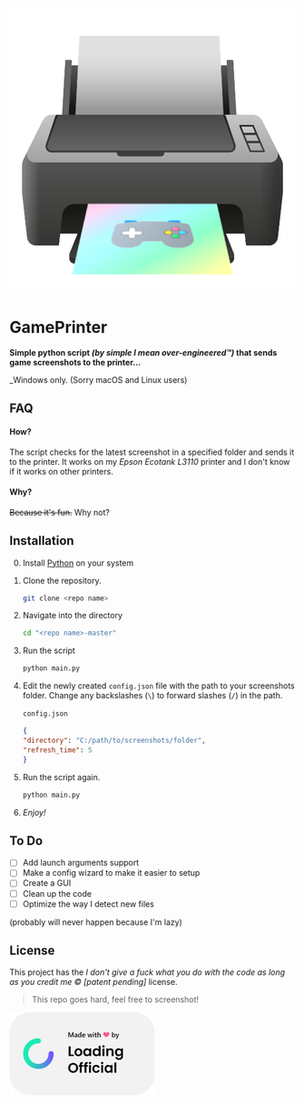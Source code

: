 ![Game Printer logo](logo.svg) 
# **GamePrinter**

**Simple python script _(by simple I mean over-engineered™)_ that sends game screenshots to the printer...**

_Windows only. (Sorry macOS and Linux users)

## FAQ
#### How?
The script checks for the latest screenshot in a specified folder and sends it to the printer. It works on my _Epson Ecotank L3110_ printer and I don't know if it works on other printers.

#### Why?
~~Because it's fun.~~
Why not?

## Installation

0. Install [Python](https://python.org/)  on your system

1. Clone the repository.
    ```bash
    git clone <repo name>
    ```

2. Navigate into the directory
    ```bash
    cd "<repo name>-master"
    ```

3. Run the script
    ```bash
    python main.py
    ```

4. Edit the newly created `config.json` file with the path to your screenshots folder.
    Change any backslashes (`\`) to forward slashes (`/`) in the path.

    `config.json`
    ```json
    {
    "directory": "C:/path/to/screenshots/folder",
    "refresh_time": 5
    }
    ```
5. Run the script again.
    ```bash
    python main.py
    ```

6. *Enjoy!*

## To Do
- [ ] Add launch arguments support
- [ ] Make a config wizard to make it easier to setup
- [ ] Create a GUI
- [ ] Clean up the code
- [ ] Optimize the way I detect new files

(probably will never happen because I'm lazy)

## License
This project has the _I don't give a fuck what you do with the code as long as you credit me © [patent pending]_ license.

> This repo goes hard, feel free to screenshot!

![Made with love by Loading Official](signature.png)